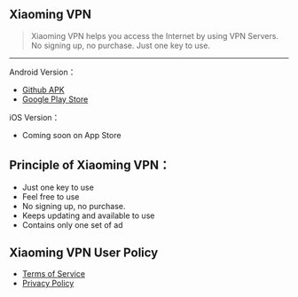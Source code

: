 ## Xiaoming VPN

> Xiaoming VPN helps you access the Internet by using VPN Servers. No signing up, no purchase. Just one key to use. 
------

Android Version：
- [Github APK](https://down.androidapkshelp.com/file.php?id=com.xiaoming.vpn) 
- [Google Play Store](http://play.google.com/store/apps/details?id=com.xiaoming.vpn)  


iOS Version：
- Coming soon on App Store


## Principle of Xiaoming VPN：
- Just one key to use
- Feel free to use
- No signing up, no purchase.
- Keeps updating and available to use
- Contains only one set of ad 

## Xiaoming VPN User Policy

- [Terms of Service](https://github.com/xm19/w/blob/master/terms-of-service.md "Terms of Service") 
- [Privacy Policy](https://github.com/xm19/w/blob/master/privacy-policy.md "Privacy Policy")  
